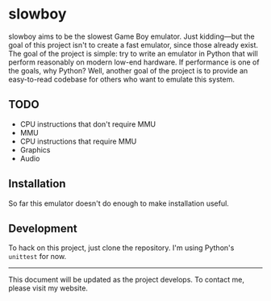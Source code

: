 # slowboy

slowboy aims to be the slowest Game Boy emulator. Just kidding—but the goal of
this project isn't to create a fast emulator, since those already exist. The
goal of the project is simple: try to write an emulator in Python that will
perform reasonably on modern low-end hardware. If performance is one of the
goals, why Python? Well, another goal of the project is to provide an
easy-to-read codebase for others who want to emulate this system.

## TODO

* CPU instructions that don't require MMU
* MMU
* CPU instructions that require MMU
* Graphics
* Audio

## Installation

So far this emulator doesn't do enough to make installation useful.

## Development

To hack on this project, just clone the repository. I'm using Python's
`unittest` for now.

--------------------------------------------------------------------------------

This document will be updated as the project develops. To contact me, please
visit my website.
